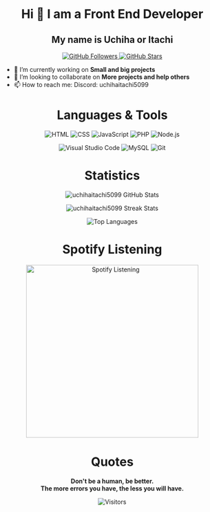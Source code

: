 <p align="center" width="100%">
  <h1 align="center">Hi 👋 I am a Front End Developer</h1>
  <h2 align="center">My name is Uchiha or Itachi</h2>
</p>

<p align="center">
  <a href="https://github.com/uchihaitachi5099?tab=followers" target="_blank">
    <img src="https://img.shields.io/badge/Follow%20Me-181717?style=for-the-badge&logo=github&logoColor=white" alt="GitHub Followers">
  </a>
  <a href="https://github.com/uchihaitachi5099?tab=repositories" target="_blank">
    <img src="https://img.shields.io/badge/My%20Projects-181717?style=for-the-badge&logo=github&logoColor=white" alt="GitHub Stars">
  </a>
</p>

- 🔭 I’m currently working on **Small and big projects**
- 👯 I’m looking to collaborate on **More projects and help others**
- 📫 How to reach me: Discord: uchihaitachi5099

<h1 align="center">Languages & Tools</h1>
<p align="center">
  <img src="https://img.shields.io/badge/HTML-239120?style=for-the-badge&logo=html5&logoColor=white" alt="HTML">
  <img src="https://img.shields.io/badge/CSS-1572B6?style=for-the-badge&logo=css3&logoColor=white" alt="CSS">
  <img src="https://img.shields.io/badge/JavaScript-F7DF1E?style=for-the-badge&logo=javascript&logoColor=black" alt="JavaScript">
  <img src="https://img.shields.io/badge/PHP-777BB4?style=for-the-badge&logo=php&logoColor=white" alt="PHP">
  <img src="https://img.shields.io/badge/Node.js-43853D?style=for-the-badge&logo=node.js&logoColor=white" alt="Node.js">
</p>

<p align="center">
  <img src="https://img.shields.io/badge/Visual%20Studio%20Code-007ACC?style=for-the-badge&logo=visual-studio-code&logoColor=white" alt="Visual Studio Code">
  <img src="https://img.shields.io/badge/MySQL-4479A1?style=for-the-badge&logo=mysql&logoColor=white" alt="MySQL">
  <img src="https://img.shields.io/badge/Git-181717?style=for-the-badge&logo=git&logoColor=white" alt="Git">
</p>

<h1 align="center">Statistics</h1>
<p align="center">
  <img src="https://github-readme-stats.vercel.app/api?username=uchihaitachi5099&show_icons=true&theme=vue&hide_border=true" alt="uchihaitachi5099 GitHub Stats">
</p>
<p align="center">
  <img src="https://github-readme-streak-stats.herokuapp.com/?user=uchihaitachi5099&theme=vue&hide_border=true" alt="uchihaitachi5099 Streak Stats">
</p>
<p align="center">
  <img src="https://github-readme-stats.vercel.app/api/top-langs/?username=uchihaitachi5099&layout=compact&theme=vue&hide_border=true" alt="Top Languages">
</p>

<h1 align="center">Spotify Listening</h1>
<p align="center">
  <img src="https://spotify-github-profile.vercel.app/api/view.svg?uid=uchihaitachi5099&cover_image=true&theme=novatorem" alt="Spotify Listening" width="400">
</p>

<h1 align="center">Quotes</h1>
<p align="center">
  <strong>Don't be a human, be better.</strong><br>
  <strong>The more errors you have, the less you will have.</strong>
</p>

<p align="center">
  <img src="https://visitor-badge.laobi.icu/badge?page_id=uchihaitachi5099.uchihaitachi5099" alt="Visitors">
</p>
